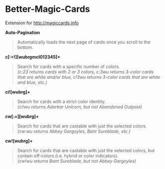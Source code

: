 # Better-Magic-Cards
Extension for http://magiccards.info

**Auto-Pagination**  
> Automatically loads the next page of cards once you scroll to the bottom.

**c[:=!][wubrgmcl012345]+**  
> Search for cards with a specific number of colors.  
> *(c:23 returns cards with 2 or 3 colors, c:3wu returns 3-color cards that are white and/or blue, c!3wu returns 3-color cards that are white and blue, etc.)*

**ci![wubrg]+**  
> Search for cards with a strict color identity.  
> *(ci!wu returns Adarkar Unicorn, but not Abandoned Outpost)*

**cw[:=][wubrg]+**  
> Search for cards that are castable with just the selected colors.  
> *(cw:wu returns Abbey Gargoyles, Bant Sureblade, etc.)*

**cw![wubrg]+**  
> Search for cards that are castable with just the selected colors, but contain off-colors (i.e. hybrid or color indicators).  
> *(cw!wu returns Bant Sureblade, but not Abbey Gargoyles)*